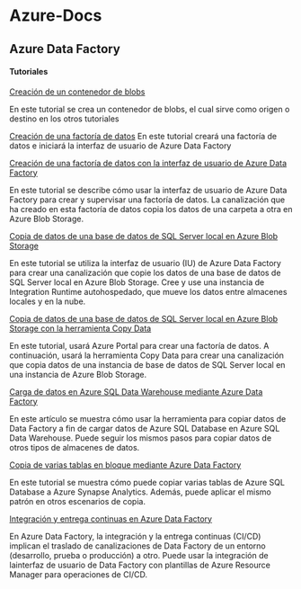 # Azure-Docs



## Azure Data Factory

#### Tutoriales

[Creación de un contenedor de blobs](/Azure%20Data%20Factory/Tutoriales/Creaci%C3%B3n%20de%20un%20contenedor%20de%20blobs.md)

En este tutorial se crea un contenedor de blobs, el cual sirve como origen o destino en los otros tutoriales

[Creación de una factoría de datos](/Azure%20Data%20Factory/Tutoriales/Creaci%C3%B3n%20de%20una%20factor%C3%ADa%20de%20datos.md)
En este tutorial creará una factoría de datos e iniciará la interfaz de usuario de Azure Data Factory

[Creación de una factoría de datos con la interfaz de usuario de Azure Data Factory](/Azure%20Data%20Factory/Tutoriales/Creaci%C3%B3n%20de%20una%20factor%C3%ADa%20de%20datos%20con%20la%20interfaz%20de%20usuario%20de%20Azure%20Data%20Factory.md)

En este tutorial se describe cómo usar la interfaz de usuario de Azure Data Factory para crear y supervisar una factoría de datos. La canalización que ha creado en esta factoría de datos copia los datos de una carpeta a otra en Azure Blob Storage.

[Copia de datos de una base de datos de SQL Server local en Azure Blob Storage](/Azure%20Data%20Factory/Tutoriales/Copia%20de%20datos%20de%20una%20base%20de%20datos%20de%20SQL%20Server%20local%20en%20Azure%20Blob%20Storage.md)

En este tutorial se utiliza la interfaz de usuario (IU) de Azure Data Factory para crear una canalización que copie los datos de una base de datos de SQL Server local en Azure Blob Storage. Cree y use una instancia de Integration Runtime autohospedado, que mueve los datos entre almacenes locales y en la nube.

[Copia de datos de una base de datos de SQL Server local en Azure Blob Storage con la herramienta Copy Data](/Azure%20Data%20Factory/Tutoriales/Copia%20de%20datos%20de%20una%20base%20de%20datos%20de%20SQL%20Server%20local%20en%20Azure%20Blob%20Storage%20con%20la%20herramienta%20Copy%20Data.md)

En este tutorial, usará Azure Portal para crear una factoría de datos. A continuación, usará la herramienta Copy Data para crear una canalización que copia datos de una instancia de base de datos de SQL Server local en una instancia de Azure Blob Storage.

[Carga de datos en Azure SQL Data Warehouse mediante Azure Data Factory](/Azure%20Data%20Factory/Tutoriales/Carga%20de%20datos%20en%20Azure%20SQL%20Data%20Warehouse%20mediante%20Azure%20Data%20Factory.md)

En este artículo se muestra cómo usar la herramienta para copiar datos de Data Factory a fin de cargar datos de Azure SQL Database en Azure SQL Data Warehouse. Puede seguir los mismos pasos para copiar datos de otros tipos de almacenes de datos.

[Copia de varias tablas en bloque mediante Azure Data Factory](/Azure%20Data%20Factory/Tutoriales/Copia%20de%20varias%20tablas%20en%20bloque%20mediante%20Azure%20Data%20Factory.md)

En este tutorial se muestra cómo puede copiar varias tablas de Azure SQL Database a Azure Synapse Analytics. Además, puede aplicar el mismo patrón en otros escenarios de copia.

[Integración y entrega continuas en Azure Data Factory](/Azure%20Data%20Factory/Tutoriales/Integraci%C3%B3n%20y%20entrega%20continuas%20en%20Azure%20Data%20Factory.md)

En Azure Data Factory, la integración y la entrega continuas (CI/CD) implican el traslado de canalizaciones de Data Factory de un entorno (desarrollo, prueba o producción) a otro. Puede usar la integración de lainterfaz de usuario de Data Factory con plantillas de Azure Resource Manager para operaciones de CI/CD.